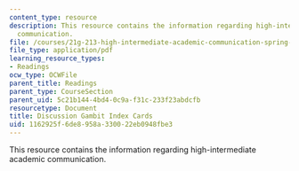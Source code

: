 ```yaml
---
content_type: resource
description: This resource contains the information regarding high-intermediate academic
  communication.
file: /courses/21g-213-high-intermediate-academic-communication-spring-2004/1162925f6de8958a330022eb0948fbe3_MIT21G_213S04_discuss.pdf
file_type: application/pdf
learning_resource_types:
- Readings
ocw_type: OCWFile
parent_title: Readings
parent_type: CourseSection
parent_uid: 5c21b144-4bd4-0c9a-f31c-233f23abdcfb
resourcetype: Document
title: Discussion Gambit Index Cards
uid: 1162925f-6de8-958a-3300-22eb0948fbe3
---
```

This resource contains the information regarding high-intermediate academic communication.

